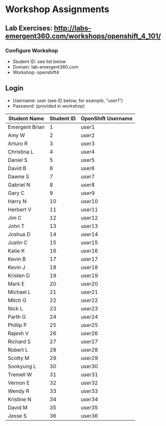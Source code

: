 # Workshop Assignments
## Lab Exercises: http://labs-emergent360.com/workshops/openshift_4_101/
### Configure Workshop
- Student ID: see list below
- Domain: lab-emergent360.com
- Workshop: openshift4

## Login
- Username: user<id> (see ID below; for example, "user1")
- Password: (provided in workshop)

| Student Name | Student ID | OpenShift Username | 
|------------ | ---------------| ---------------|
|	Emergent Brian	|	1	|	user1	|
|	Amy W	|	2	|	user2	|
|	Arturo R |	3	|	user3	|
|	Christina L |	4	|	user4	|
| Daniel S  |	5	|	user5	|
|	David B |	6	|	user6	|
|	Dawne S |	7	|	user7	|
|	Gabriel N |	8	|	user8	|
| Gary C  |	9	|	user9	|
|	Harry N  |	10	|	user10	|
|	Herbert V |	11	|	user11	|
| Jim C | 12 | user12 |
| John T | 13 | user13 |
| Joshua D | 14 | user14 |
| Justin C | 15 | user15 |
| Katie K | 16 | user16 |
| Kevin B | 17 | user17 |
| Kevin J | 18 | user18 |  
| Kristen D| 19 | user19 |  
| Mark E | 20 | user20 |  
| Michael L | 21 | user21 |
| Mitch G | 22 | user22 |
| Nick L | 23 | user23 |
| Parth G | 24 | user24 |
| Phillip P | 25 | user25 |
| Rajesh V | 26 | user26 |
| Richard S | 27 | user27 |
| Robert L | 28 | user28 |
| Scotty M | 29 | user29 |
| Sookyung L | 30 | user30 |
| Tremell W | 31 | user31 |
| Vernon E | 32 | user32 |
| Wendy R | 33 | user33 |
| Kristine N | 34 | user34 |
| David M | 35 | user35 |  
| Jesse S | 36 | user36 |
  
  
